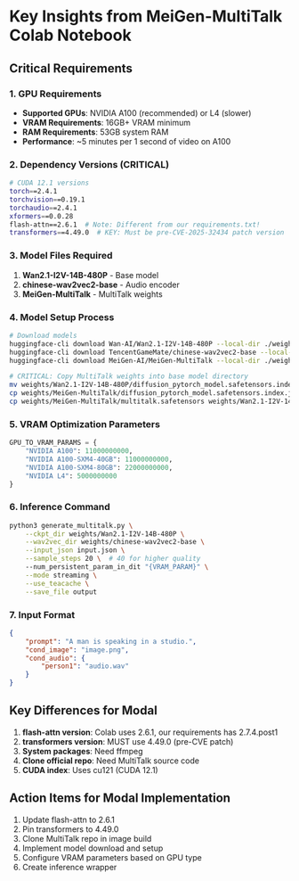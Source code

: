 # Key Insights from MeiGen-MultiTalk Colab Notebook

## Critical Requirements

### 1. GPU Requirements
- **Supported GPUs**: NVIDIA A100 (recommended) or L4 (slower)
- **VRAM Requirements**: 16GB+ VRAM minimum
- **RAM Requirements**: 53GB system RAM
- **Performance**: ~5 minutes per 1 second of video on A100

### 2. Dependency Versions (CRITICAL)
```bash
# CUDA 12.1 versions
torch==2.4.1
torchvision==0.19.1
torchaudio==2.4.1
xformers==0.0.28
flash-attn==2.6.1  # Note: Different from our requirements.txt!
transformers==4.49.0  # KEY: Must be pre-CVE-2025-32434 patch version
```

### 3. Model Files Required
1. **Wan2.1-I2V-14B-480P** - Base model
2. **chinese-wav2vec2-base** - Audio encoder
3. **MeiGen-MultiTalk** - MultiTalk weights

### 4. Model Setup Process
```bash
# Download models
huggingface-cli download Wan-AI/Wan2.1-I2V-14B-480P --local-dir ./weights/Wan2.1-I2V-14B-480P
huggingface-cli download TencentGameMate/chinese-wav2vec2-base --local-dir ./weights/chinese-wav2vec2-base
huggingface-cli download MeiGen-AI/MeiGen-MultiTalk --local-dir ./weights/MeiGen-MultiTalk

# CRITICAL: Copy MultiTalk weights into base model directory
mv weights/Wan2.1-I2V-14B-480P/diffusion_pytorch_model.safetensors.index.json weights/Wan2.1-I2V-14B-480P/diffusion_pytorch_model.safetensors.index.json_old
cp weights/MeiGen-MultiTalk/diffusion_pytorch_model.safetensors.index.json weights/Wan2.1-I2V-14B-480P/
cp weights/MeiGen-MultiTalk/multitalk.safetensors weights/Wan2.1-I2V-14B-480P/
```

### 5. VRAM Optimization Parameters
```python
GPU_TO_VRAM_PARAMS = {
    "NVIDIA A100": 11000000000,
    "NVIDIA A100-SXM4-40GB": 11000000000,
    "NVIDIA A100-SXM4-80GB": 22000000000,
    "NVIDIA L4": 5000000000
}
```

### 6. Inference Command
```bash
python3 generate_multitalk.py \
    --ckpt_dir weights/Wan2.1-I2V-14B-480P \
    --wav2vec_dir weights/chinese-wav2vec2-base \
    --input_json input.json \
    --sample_steps 20 \  # 40 for higher quality
    --num_persistent_param_in_dit "{VRAM_PARAM}" \
    --mode streaming \
    --use_teacache \
    --save_file output
```

### 7. Input Format
```json
{
    "prompt": "A man is speaking in a studio.",
    "cond_image": "image.png",
    "cond_audio": {
        "person1": "audio.wav"
    }
}
```

## Key Differences for Modal

1. **flash-attn version**: Colab uses 2.6.1, our requirements has 2.7.4.post1
2. **transformers version**: MUST use 4.49.0 (pre-CVE patch)
3. **System packages**: Need ffmpeg
4. **Clone official repo**: Need MultiTalk source code
5. **CUDA index**: Uses cu121 (CUDA 12.1)

## Action Items for Modal Implementation

1. Update flash-attn to 2.6.1
2. Pin transformers to 4.49.0
3. Clone MultiTalk repo in image build
4. Implement model download and setup
5. Configure VRAM parameters based on GPU type
6. Create inference wrapper